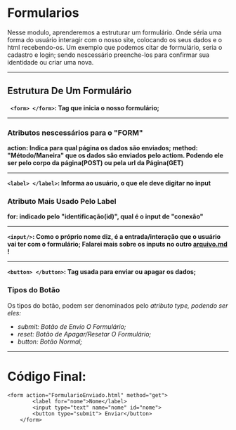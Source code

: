 # Formularios 
Nesse modulo, aprenderemos a estruturar um formulário. Onde séria uma forma do usuário interagir com o nosso site, colocando os seus dados e o html recebendo-os. Um exemplo que podemos citar de formulário, seria o cadastro e login; sendo nescessário preenche-los para confirmar sua identidade ou criar uma nova.
***
## Estrutura De Um Formulário
**`` <form> </form>``: Tag que inicia o nosso formulário;**
***
### Atributos nescessários para o "FORM"
**action: Indica para qual página os dados são enviados;**
**method: "Método/Maneira" que os dados são enviados pelo actiom. Podendo ele ser pelo corpo da página(POST) ou pela url da Página(GET)**
***
**`` <label> </label> ``: Informa ao usuário, o que ele deve digitar no input**
### Atributo Mais Usado Pelo Label
**for: indicado pelo "identificação(id)", qual é o input de "conexão"**
***
**``<input/>``: Como o próprio nome diz, é a entrada/interação que o usuário vai ter com o formulário; Falarei mais sobre os inputs no outro [arquivo.md]() !**
***
**``<button> </button>``: Tag usada para enviar ou apagar os dados;**
### Tipos do  Botão
Os tipos do botão, podem ser denominados pelo _atributo type, podendo ser eles:_
- *submit: Botão de Envio O Formulário;*
- *reset: Botão de Apagar/Resetar O Formulário;*
- *button: Botão Normal;*
***
# Código Final: 
```
<form action="FormularioEnviado.html" method="get">
        <label for="nome">Nome</label>
        <input type="text" name="nome" id="nome">
        <button type="submit"> Enviar</button>
    </form>
```
